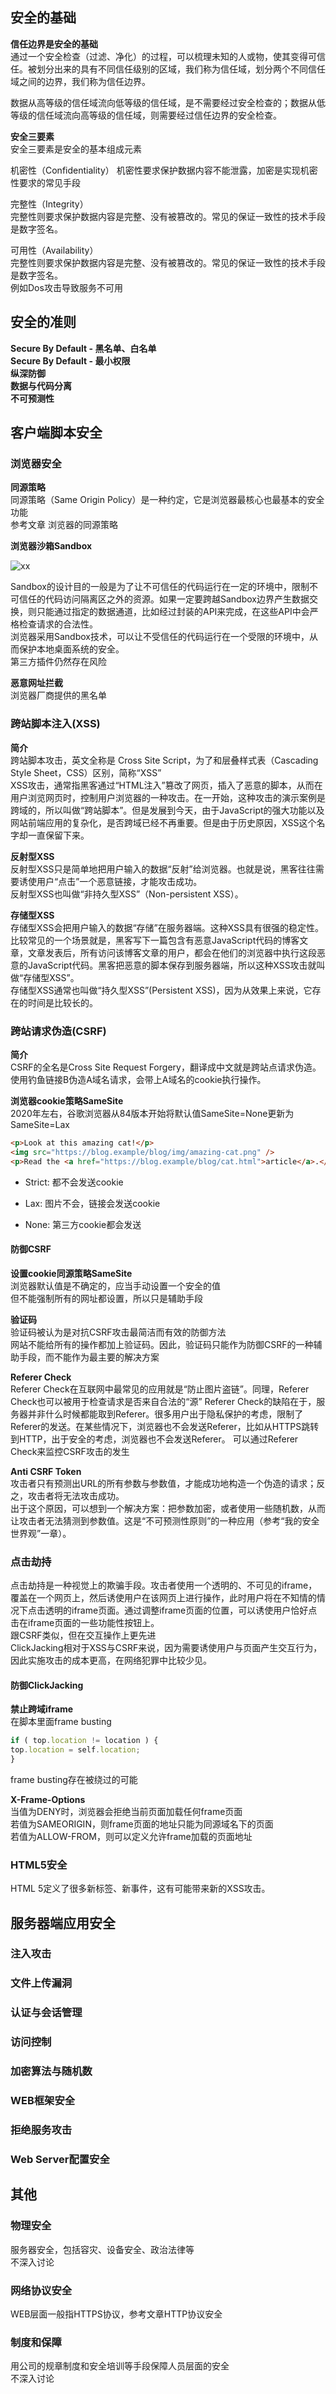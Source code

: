
## 安全的基础

**信任边界是安全的基础**  
通过一个安全检查（过滤、净化）的过程，可以梳理未知的人或物，使其变得可信任。被划分出来的具有不同信任级别的区域，我们称为信任域，划分两个不同信任域之间的边界，我们称为信任边界。

数据从高等级的信任域流向低等级的信任域，是不需要经过安全检查的；数据从低等级的信任域流向高等级的信任域，则需要经过信任边界的安全检查。

**安全三要素**  
安全三要素是安全的基本组成元素

机密性（Confidentiality）
机密性要求保护数据内容不能泄露，加密是实现机密性要求的常见手段

完整性（Integrity）  
完整性则要求保护数据内容是完整、没有被篡改的。常见的保证一致性的技术手段是数字签名。

可用性（Availability）  
完整性则要求保护数据内容是完整、没有被篡改的。常见的保证一致性的技术手段是数字签名。  
例如Dos攻击导致服务不可用

## 安全的准则

**Secure By Default - 黑名单、白名单**  
**Secure By Default - 最小权限**  
**纵深防御**  
**数据与代码分离**  
**不可预测性**

## 客户端脚本安全

### 浏览器安全

**同源策略**    
同源策略（Same Origin Policy）是一种约定，它是浏览器最核心也最基本的安全功能  
参考文章 浏览器的同源策略


**浏览器沙箱Sandbox**    

![xx](imgs/img.png)  

Sandbox的设计目的一般是为了让不可信任的代码运行在一定的环境中，限制不可信任的代码访问隔离区之外的资源。如果一定要跨越Sandbox边界产生数据交换，则只能通过指定的数据通道，比如经过封装的API来完成，在这些API中会严格检查请求的合法性。  
浏览器采用Sandbox技术，可以让不受信任的代码运行在一个受限的环境中，从而保护本地桌面系统的安全。  
第三方插件仍然存在风险



**恶意网址拦截**  
浏览器厂商提供的黑名单




### 跨站脚本注入(XSS)

**简介**  
跨站脚本攻击，英文全称是 Cross Site Script，为了和层叠样式表（Cascading Style Sheet，CSS）区别，简称“XSS”    
XSS攻击，通常指黑客通过“HTML注入”篡改了网页，插入了恶意的脚本，从而在用户浏览网页时，控制用户浏览器的一种攻击。在一开始，这种攻击的演示案例是跨域的，所以叫做“跨站脚本”。但是发展到今天，由于JavaScript的强大功能以及网站前端应用的复杂化，是否跨域已经不再重要。但是由于历史原因，XSS这个名字却一直保留下来。

**反射型XSS**  
反射型XSS只是简单地把用户输入的数据“反射”给浏览器。也就是说，黑客往往需要诱使用户“点击”一个恶意链接，才能攻击成功。  
反射型XSS也叫做“非持久型XSS”（Non-persistent XSS）。


**存储型XSS**  
存储型XSS会把用户输入的数据“存储”在服务器端。这种XSS具有很强的稳定性。  
比较常见的一个场景就是，黑客写下一篇包含有恶意JavaScript代码的博客文章，文章发表后，所有访问该博客文章的用户，都会在他们的浏览器中执行这段恶意的JavaScript代码。黑客把恶意的脚本保存到服务器端，所以这种XSS攻击就叫做“存储型XSS”。  
存储型XSS通常也叫做“持久型XSS”(Persistent XSS)，因为从效果上来说，它存在的时间是比较长的。


### 跨站请求伪造(CSRF)
**简介**  
CSRF的全名是Cross Site Request Forgery，翻译成中文就是跨站点请求伪造。  
使用钓鱼链接B伪造A域名请求，会带上A域名的cookie执行操作。

**浏览器cookie策略SameSite**   
2020年左右，谷歌浏览器从84版本开始将默认值SameSite=None更新为SameSite=Lax
```html 
<p>Look at this amazing cat!</p>
<img src="https://blog.example/blog/img/amazing-cat.png" />
<p>Read the <a href="https://blog.example/blog/cat.html">article</a>.</p>
```
- Strict: 都不会发送cookie  
  
- Lax: 图片不会，链接会发送cookie  
  
- None: 第三方cookie都会发送

#### 防御CSRF

**设置cookie同源策略SameSite**  
浏览器默认值是不确定的，应当手动设置一个安全的值  
但不能强制所有的网址都设置，所以只是辅助手段

**验证码**  
验证码被认为是对抗CSRF攻击最简洁而有效的防御方法  
网站不能给所有的操作都加上验证码。因此，验证码只能作为防御CSRF的一种辅助手段，而不能作为最主要的解决方案

**Referer Check**  
Referer Check在互联网中最常见的应用就是“防止图片盗链”。同理，Referer Check也可以被用于检查请求是否来自合法的“源”
Referer Check的缺陷在于，服务器并非什么时候都能取到Referer。很多用户出于隐私保护的考虑，限制了Referer的发送。在某些情况下，浏览器也不会发送Referer，比如从HTTPS跳转到HTTP，出于安全的考虑，浏览器也不会发送Referer。
可以通过Referer Check来监控CSRF攻击的发生

**Anti CSRF Token**  
攻击者只有预测出URL的所有参数与参数值，才能成功地构造一个伪造的请求；反之，攻击者将无法攻击成功。  
出于这个原因，可以想到一个解决方案：把参数加密，或者使用一些随机数，从而让攻击者无法猜测到参数值。这是“不可预测性原则”的一种应用（参考“我的安全世界观”一章）。





### 点击劫持  
点击劫持是一种视觉上的欺骗手段。攻击者使用一个透明的、不可见的iframe，覆盖在一个网页上，然后诱使用户在该网页上进行操作，此时用户将在不知情的情况下点击透明的iframe页面。通过调整iframe页面的位置，可以诱使用户恰好点击在iframe页面的一些功能性按钮上。  
跟CSRF类似，但在交互操作上更先进  
ClickJacking相对于XSS与CSRF来说，因为需要诱使用户与页面产生交互行为，因此实施攻击的成本更高，在网络犯罪中比较少见。

#### 防御ClickJacking

**禁止跨域iframe**  
在脚本里面frame busting  
```javascript 
if ( top.location != location ) {
top.location = self.location;
}
```
frame busting存在被绕过的可能

**X-Frame-Options**  
当值为DENY时，浏览器会拒绝当前页面加载任何frame页面  
若值为SAMEORIGIN，则frame页面的地址只能为同源域名下的页面  
若值为ALLOW-FROM，则可以定义允许frame加载的页面地址


### HTML5安全
HTML 5定义了很多新标签、新事件，这有可能带来新的XSS攻击。


## 服务器端应用安全

### 注入攻击
### 文件上传漏洞
### 认证与会话管理
### 访问控制
### 加密算法与随机数
### WEB框架安全
### 拒绝服务攻击
### Web Server配置安全



## 其他

### 物理安全
服务器安全，包括容灾、设备安全、政治法律等  
不深入讨论

### 网络协议安全
WEB层面一般指HTTPS协议，参考文章HTTP协议安全

### 制度和保障
用公司的规章制度和安全培训等手段保障人员层面的安全  
不深入讨论
